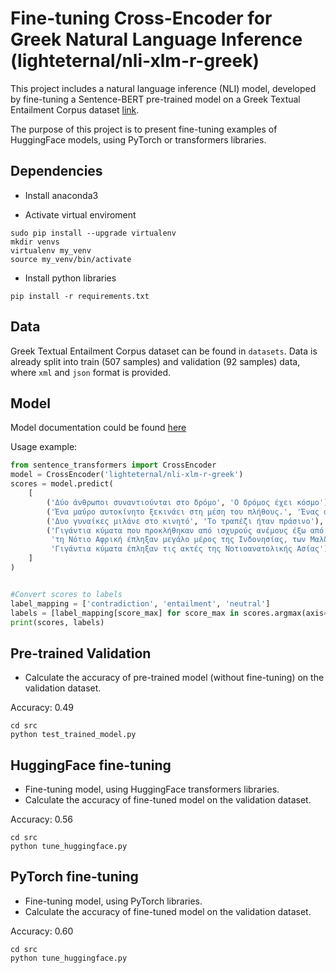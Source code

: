 # Fine-tuning Cross-Encoder for Greek Natural Language Inference (lighteternal/nli-xlm-r-greek)

This project includes a natural language inference (NLI) model, developed
by fine-tuning a Sentence-BERT pre-trained model on a Greek Textual Entailment Corpus dataset [link](https://inventory.clarin.gr/corpus/689). 

The purpose of this project is to present fine-tuning examples of HuggingFace models, using PyTorch or transformers libraries.   

## Dependencies
* Install anaconda3

* Activate virtual enviroment
```angular2
sudo pip install --upgrade virtualenv
mkdir venvs
virtualenv my_venv
source my_venv/bin/activate
```

* Install python libraries
```angular2
pip install -r requirements.txt
```



## Data
Greek Textual Entailment Corpus dataset can be found in `datasets`. 
Data is already split into train (507 samples) and validation (92 samples) data, where `xml` and `json` format is provided. 

## Model
Model documentation could be found [here](https://huggingface.co/lighteternal/nli-xlm-r-greek)

Usage example:
```python
from sentence_transformers import CrossEncoder
model = CrossEncoder('lighteternal/nli-xlm-r-greek')
scores = model.predict(
    [
        ('Δύο άνθρωποι συναντιούνται στο δρόμο', 'Ο δρόμος έχει κόσμο'),
        ('Ένα μαύρο αυτοκίνητο ξεκινάει στη μέση του πλήθους.', 'Ένας άντρας οδηγάει σε ένα μοναχικό δρόμο'),
        ('Δυο γυναίκες μιλάνε στο κινητό', 'Το τραπέζι ήταν πράσινο'),
        ('Γιγάντια κύματα που προκλήθηκαν από ισχυρούς ανέμους έξω από'
         'τη Νότιο Αφρική έπληξαν μεγάλο μέρος της Ινδονησίας, των Μαλδίβων, της Ταϊλάνδης και της Δυτικής Αυστραλίας',
         'Γιγάντια κύματα έπληξαν τις ακτές της Νοτιοανατολικής Ασίας')
    ]
)


#Convert scores to labels
label_mapping = ['contradiction', 'entailment', 'neutral']
labels = [label_mapping[score_max] for score_max in scores.argmax(axis=1)]
print(scores, labels)
```

## Pre-trained Validation
* Calculate the accuracy of pre-trained model (without fine-tuning) on the validation dataset. 

Accuracy: 0.49

```shell script
cd src
python test_trained_model.py
```

## HuggingFace fine-tuning
* Fine-tuning model, using HuggingFace transformers libraries.
* Calculate the accuracy of fine-tuned model on the validation dataset. 

Accuracy: 0.56

```shell script
cd src
python tune_huggingface.py
```


## PyTorch fine-tuning
* Fine-tuning model, using PyTorch libraries.
* Calculate the accuracy of fine-tuned model on the validation dataset. 

Accuracy: 0.60

```shell script
cd src
python tune_huggingface.py
```